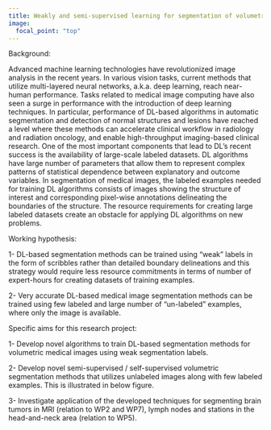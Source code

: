 ```yaml
---
title: Weakly and semi-supervised learning for segmentation of volumetric medical images with fewer training examples
image: 
  focal_point: "top"
---
```



<!--more-->

Background: 

Advanced machine learning technologies have revolutionized image analysis in the recent years. In various vision tasks, current methods that utilize multi-layered neural networks, a.k.a. deep learning, reach near-human performance. Tasks related to medical image computing have also seen a surge in performance with the introduction of deep learning techniques. In particular, performance of DL-based algorithms in automatic segmentation and detection of normal structures and lesions have reached a level where these methods can accelerate clinical workflow in radiology and radiation oncology, and enable high-throughput imaging-based clinical research. One of the most important components that lead to DL’s recent success is the availability of large-scale labeled datasets. DL algorithms have large number of parameters that allow them to represent complex patterns of statistical dependence between explanatory and outcome variables. In segmentation of medical images, the labeled examples needed for training DL algorithms consists of images showing the structure of interest and corresponding pixel-wise annotations delineating the boundaries of the structure. The resource requirements for creating large labeled datasets create an obstacle for applying DL algorithms on new problems. 


Working hypothesis: 


1- DL-based segmentation methods can be trained using “weak” labels in the form of scribbles rather than detailed boundary delineations and this strategy would require less resource commitments in terms of number of expert-hours for creating datasets of training examples.

2- Very accurate DL-based medical image segmentation methods can be trained using few labeled and large number of “un-labeled” examples, where only the image is available.



Specific aims for this research project:

1- Develop novel algorithms to train DL-based segmentation methods for volumetric medical images using weak segmentation labels.

2- Develop novel semi-supervised / self-supervised volumetric segmentation methods that utilizes unlabeled images along with few labeled examples. This is illustrated in below figure.

3- Investigate application of the developed techniques for segmenting brain tumors in MRI (relation to WP2 and WP7), lymph nodes and stations in the head-and-neck area (relation to WP5).



